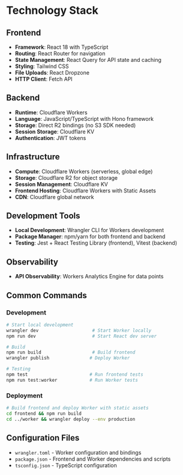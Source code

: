 # Technology Stack

## Frontend
- **Framework**: React 18 with TypeScript
- **Routing**: React Router for navigation
- **State Management**: React Query for API state and caching
- **Styling**: Tailwind CSS
- **File Uploads**: React Dropzone
- **HTTP Client**: Fetch API

## Backend
- **Runtime**: Cloudflare Workers
- **Language**: JavaScript/TypeScript with Hono framework
- **Storage**: Direct R2 bindings (no S3 SDK needed)
- **Session Storage**: Cloudflare KV
- **Authentication**: JWT tokens

## Infrastructure
- **Compute**: Cloudflare Workers (serverless, global edge)
- **Storage**: Cloudflare R2 for object storage
- **Session Management**: Cloudflare KV
- **Frontend Hosting**: Cloudflare Workers with Static Assets
- **CDN**: Cloudflare global network

## Development Tools
- **Local Development**: Wrangler CLI for Workers development
- **Package Manager**: npm/yarn for both frontend and backend
- **Testing**: Jest + React Testing Library (frontend), Vitest (backend)

## Observability
- **API Observability**: Workers Analytics Engine for data points

## Common Commands

### Development
```bash
# Start local development
wrangler dev                    # Start Worker locally
npm run dev                     # Start React dev server

# Build
npm run build                   # Build frontend
wrangler publish               # Deploy Worker

# Testing
npm test                       # Run frontend tests
npm run test:worker            # Run Worker tests
```

### Deployment
```bash
# Build frontend and deploy Worker with static assets
cd frontend && npm run build
cd ../worker && wrangler deploy --env production
```

## Configuration Files
- `wrangler.toml` - Worker configuration and bindings
- `package.json` - Frontend and Worker dependencies and scripts
- `tsconfig.json` - TypeScript configuration
